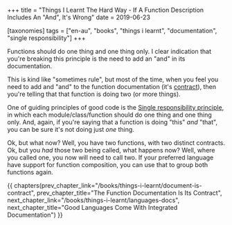 +++
title = "Things I Learnt The Hard Way - If A Function Description Includes An \"And\", It's Wrong"
date = 2019-06-23

[taxonomies]
tags = ["en-au", "books", "things i learnt", "documentation", "single responsibility"]
+++

Functions should do one thing and one thing only. I clear indication that
you're breaking this principle is the need to add an "and" in its
documentation.

<!-- more -->

This is kind like "sometimes rule", but most of the time, when you feel you
need to add and "and" to the function documentation (it's
[contract](/books/things-i-learnt/document-is-contract)), then you're telling
that that function is doing two (or more things).

One of guiding principles of good code is the [Single responsibility
principle](https://en.wikipedia.org/wiki/Single_responsibility_principle), in
which each module/class/function should do one thing and one thing only. And,
again, if you're saying that a function is doing "this" _and_ "that", you can
be sure it's not doing just _one_ thing.

Ok, but what now? Well, you have two functions, with two distinct contracts.
Ok, but you _had_ those two being called, what happens now? Well, where you
called one, you now will need to call two. If your preferred language have
support for function composition, you can use that to group both functions
again.

{{ chapters(prev_chapter_link="/books/things-i-learnt/document-is-contract", prev_chapter_title="The Function Documentation Is Its Contract", next_chapter_link="/books/things-i-learnt/languages-docs", next_chapter_title="Good Languages Come With Integrated Documentation") }}

